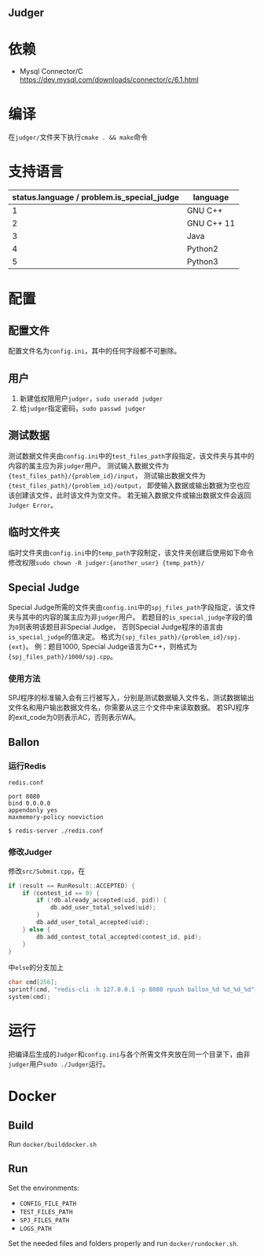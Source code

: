## Judger

# 依赖
* Mysql Connector/C https://dev.mysql.com/downloads/connector/c/6.1.html

# 编译
在`judger/`文件夹下执行`cmake . && make`命令

# 支持语言
status.language / problem.is_special_judge | language
---- | ---
1 | GNU C++
2 | GNU C++ 11
3 | Java
4 | Python2
5 | Python3

# 配置

## 配置文件
配置文件名为`config.ini`，其中的任何字段都不可删除。
## 用户
1. 新建低权限用户`judger`，`sudo useradd judger`
2. 给`judger`指定密码，`sudo passwd judger`

## 测试数据
测试数据文件夹由`config.ini`中的`test_files_path`字段指定，该文件夹与其中的内容的属主应为非`judger`用户。
测试输入数据文件为`{test_files_path}/{problem_id}/input`，
测试输出数据文件为`{test_files_path}/{problem_id}/output`，
即使输入数据或输出数据为空也应该创建该文件，此时该文件为空文件。
若无输入数据文件或输出数据文件会返回`Judger Error`。

## 临时文件夹
临时文件夹由`config.ini`中的`temp_path`字段制定，该文件夹创建后使用如下命令修改权限`sudo chown -R judger:{another_user} {temp_path}/`

## Special Judge
Special Judge所需的文件夹由`config.ini`中的`spj_files_path`字段指定，该文件夹与其中的内容的属主应为非`judger`用户。
若题目的`is_special_judge`字段的值为`0`则表明该题目非Special Judge，
否则Special Judge程序的语言由`is_special_judge`的值决定。
格式为`{spj_files_path}/{problem_id}/spj.{ext}`。
例：题目1000, Special Judge语言为C++，则格式为`{spj_files_path}/1000/spj.cpp`。
### 使用方法
SPJ程序的标准输入会有三行被写入，分别是测试数据输入文件名，测试数据输出文件名和用户输出数据文件名，你需要从这三个文件中来读取数据。
若SPJ程序的exit_code为0则表示AC，否则表示WA。

## Ballon
### 运行Redis
`redis.conf`
```
port 8080
bind 0.0.0.0
appendonly yes
maxmemory-policy noeviction
```
`$ redis-server ./redis.conf`

### 修改Judger
修改`src/Submit.cpp`，在
```cpp
if (result == RunResult::ACCEPTED) {
    if (contest_id == 0) {
        if (!db.already_accepted(uid, pid)) {
            db.add_user_total_solved(uid);
        }
        db.add_user_total_accepted(uid);
    } else {
        db.add_contest_total_accepted(contest_id, pid);
    }
}
```
中`else`的分支加上
```cpp
char cmd[256];
sprintf(cmd, "redis-cli -h 127.0.0.1 -p 8080 rpush ballon_%d %d_%d_%d", contest_id, uid, pid, runid);
system(cmd);
```

# 运行
把编译后生成的`Judger`和`config.ini`与各个所需文件夹放在同一个目录下，由非`judger`用户`sudo ./Judger`运行。

# Docker

## Build
Run `docker/builddocker.sh`

## Run
Set the environments:
* `CONFIG_FILE_PATH`
* `TEST_FILES_PATH`
* `SPJ_FILES_PATH` 
* `LOGS_PATH`

Set the needed files and folders properly and run `docker/rundocker.sh`.
